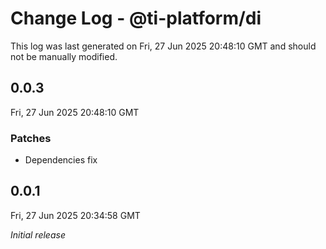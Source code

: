 # Change Log - @ti-platform/di

This log was last generated on Fri, 27 Jun 2025 20:48:10 GMT and should not be manually modified.

## 0.0.3
Fri, 27 Jun 2025 20:48:10 GMT

### Patches

- Dependencies fix

## 0.0.1
Fri, 27 Jun 2025 20:34:58 GMT

_Initial release_

